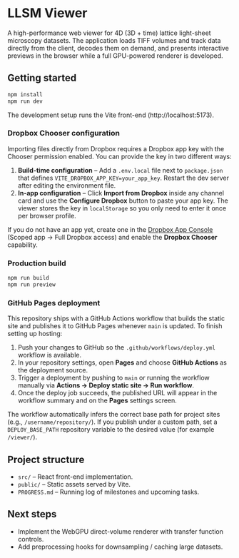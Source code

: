 # LLSM Viewer

A high-performance web viewer for 4D (3D + time) lattice light-sheet microscopy datasets. The application loads TIFF volumes and track data directly from the client, decodes them on demand, and presents interactive previews in the browser while a full GPU-powered renderer is developed.

## Getting started

```bash
npm install
npm run dev
```

The development setup runs the Vite front-end (http://localhost:5173).

### Dropbox Chooser configuration

Importing files directly from Dropbox requires a Dropbox app key with the Chooser permission enabled. You can provide the key in
two different ways:

1. **Build-time configuration** – Add a `.env.local` file next to `package.json` that defines `VITE_DROPBOX_APP_KEY=your_app_key`.
   Restart the dev server after editing the environment file.
2. **In-app configuration** – Click **Import from Dropbox** inside any channel card and use the **Configure Dropbox** button to
   paste your app key. The viewer stores the key in `localStorage` so you only need to enter it once per browser profile.

If you do not have an app yet, create one in the [Dropbox App Console](https://www.dropbox.com/developers/apps) (Scoped app → Full
Dropbox access) and enable the **Dropbox Chooser** capability.

### Production build

```bash
npm run build
npm run preview
```

### GitHub Pages deployment

This repository ships with a GitHub Actions workflow that builds the static site and publishes it to GitHub Pages whenever `main` is updated. To finish setting up hosting:

1. Push your changes to GitHub so the `.github/workflows/deploy.yml` workflow is available.
2. In your repository settings, open **Pages** and choose **GitHub Actions** as the deployment source.
3. Trigger a deployment by pushing to `main` or running the workflow manually via **Actions → Deploy static site → Run workflow**.
4. Once the deploy job succeeds, the published URL will appear in the workflow summary and on the **Pages** settings screen.

The workflow automatically infers the correct base path for project sites (e.g., `/username/repository/`). If you publish under a custom path, set a `DEPLOY_BASE_PATH` repository variable to the desired value (for example `/viewer/`).

## Project structure

- `src/` – React front-end implementation.
- `public/` – Static assets served by Vite.
- `PROGRESS.md` – Running log of milestones and upcoming tasks.

## Next steps

- Implement the WebGPU direct-volume renderer with transfer function controls.
- Add preprocessing hooks for downsampling / caching large datasets.
